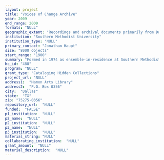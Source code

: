 ```yaml
--- 
layout: project 
title: "Voices of Change Archive"
year: 2009
end_range: 2009
formats: "NULL"
geographic_extant: "Recordings and archival documents primarily from Dallas, TX and New York; scores published worldwide; composers and performers drawn internationally."
institution: "Southern Methodist University"
institution_type: "NULL"
primary_contact: "Jonathan Haupt"
size: "8000 objects"
start_range: "1900"
summary: "Formed in 1974 as ensemble-in-residence at Southern Methodist University, Voices of Change (VOC) is one of the longest standing new music ensembles in the U.S. The ensemble performs music from the 20th and 21st centuries, with a primary focus on living composers. VOC has performed music by over 300 composers, including more than 60 world premieres, of which the ensemble commissioned more than 25. VOC’s performers represent the top tier of Dallas-area musicians, including many Dallas Symphony principals. Visiting composers actively participate in pre-concert forums and occasionally conduct or perform. VOC has been recognized nationally and internationally for the high caliber of its performances and adventuresome programming. It has received several grants from the NEA and Copland Foundation. The VOC Archive consists of three collections of materials: over 800 musical scores of works performed by VOC, roughly 20% of which are not cataloged in OCLC; approximately 600 sound and 100 video recordings from performances and pre-concert forums; and 40 cubic feet of archival material from 1974 to 2000, including program booklets, artist and vendor files, awards, and other business files. Materials will be added to the archive periodically once materials are no longer in active use by the organization. The Archive will provide invaluable primary source material for research on 20th and 21st century music, particularly in the scholarly areas of performance and reception history."
hc_id: "488"
program: "NULL"
grant_type: "Cataloging Hidden Collections"
project_url: "NULL"
address1:  "Hamon Arts Library"
address2:  "P.O. Box 0356"
city:  "Dallas"
state:  "TX"
zip: "75275-0356"
repository_url:  "NULL"
funded:  "FALSE"
p1_institution:  "NULL"
p2_name:  "NULL"
p2_institution:  "NULL"
p3_name:  "NULL"
p3_institution:  "NULL"
material_string: "NULL"
collaborating_institution:  "NULL"
grant_amount:  "NULL"
material_description:  "NULL"
---
```

